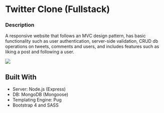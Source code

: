 # Twitter Clone (Fullstack)

### Description

A responsive website that follows an MVC design pattern, has basic functionality such as user authentication, server-side validation, CRUD db operations on tweets, comments and users, and  includes features such as liking a post and following a user.

![](demo.gif)

## Built With

-   Server: Node.js (Express)
-   DB: MongoDB (Mongoose)
-   Templating Engine: Pug
-   Bootstrap 4 and SASS
